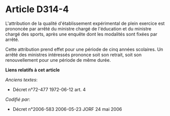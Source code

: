 # Article D314-4

L'attribution de la qualité d'établissement expérimental de plein exercice est prononcée par arrêté du ministre chargé de
l'éducation et du ministre chargé des sports, après une enquête dont les modalités sont fixées par arrêté.

Cette attribution prend effet pour une période de cinq années scolaires. Un arrêté des ministres intéressés prononce soit son
retrait, soit son renouvellement pour une période de même durée.

**Liens relatifs à cet article**

_Anciens textes_:

  - Décret n°72-477 1972-06-12 art. 4

_Codifié par_:

  - Décret n°2006-583 2006-05-23 JORF 24 mai 2006

